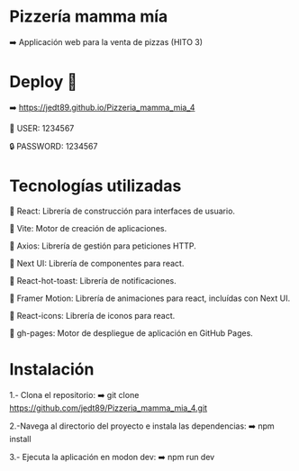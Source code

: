 # Pizzería mamma mía 

➡️ Applicación web para la venta de pizzas (HITO 3)



# Deploy 🛜
➡️ https://jedt89.github.io/Pizzeria_mamma_mia_4

🧒 USER: 1234567

🔒 PASSWORD: 1234567



# Tecnologías utilizadas 

🚀 React: Librería de construcción para interfaces de usuario.

🚀 Vite: Motor de creación de aplicaciones.

🚀 Axios: Librería de gestión para peticiones HTTP.

🚀 Next UI: Librería de componentes para react.

🚀 React-hot-toast: Librería de notificaciones.

🚀 Framer Motion: Librería de animaciones para react, incluídas con Next UI.

🚀 React-icons: Librería de iconos para react.

🚀 gh-pages: Motor de despliegue de aplicación en GitHub Pages.



# Instalación

1.- Clona el repositorio:
➡️ git clone https://github.com/jedt89/Pizzeria_mamma_mia_4.git

2.-Navega al directorio del proyecto e instala las dependencias:
➡️ npm install

3.- Ejecuta la aplicación en modon dev:
➡️ npm run dev
